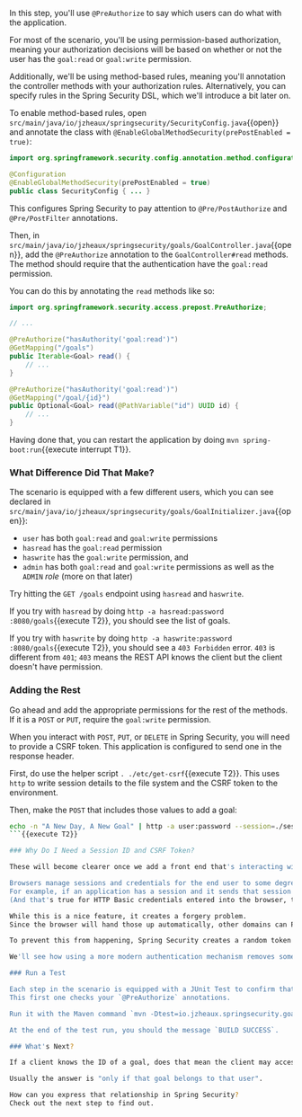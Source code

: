 In this step, you'll use `@PreAuthorize` to say which users can do what with the application.

For most of the scenario, you'll be using permission-based authorization, meaning your authorization decisions will be based on whether or not the user has the `goal:read` or `goal:write` permission.

Additionally, we'll be using method-based rules, meaning you'll annotation the controller methods with your authorization rules.
Alternatively, you can specify rules in the Spring Security DSL, which we'll introduce a bit later on.

To enable method-based rules, open `src/main/java/io/jzheaux/springsecurity/SecurityConfig.java`{{open}} and annotate the class with `@EnableGlobalMethodSecurity(prePostEnabled = true)`:

```java
import org.springframework.security.config.annotation.method.configuration.EnableGlobalMethodSecurity;

@Configuration
@EnableGlobalMethodSecurity(prePostEnabled = true)
public class SecurityConfig { ... }
```

This configures Spring Security to pay attention to `@Pre/PostAuthorize` and `@Pre/PostFilter` annotations.

Then, in `src/main/java/io/jzheaux/springsecurity/goals/GoalController.java`{{open}}, add the `@PreAuthorize` annotation to the `GoalController#read` methods.
The method should require that the authentication have the `goal:read` permission.

You can do this by annotating the `read` methods like so:

```java
import org.springframework.security.access.prepost.PreAuthorize;

// ...

@PreAuthorize("hasAuthority('goal:read')")
@GetMapping("/goals")
public Iterable<Goal> read() {
    // ...
}

@PreAuthorize("hasAuthority('goal:read')")
@GetMapping("/goal/{id}")
public Optional<Goal> read(@PathVariable("id") UUID id) {
    // ...
}
```

Having done that, you can restart the application by doing `mvn spring-boot:run`{{execute interrupt T1}}.

### What Difference Did That Make?

The scenario is equipped with a few different users, which you can see declared in `src/main/java/io/jzheaux/springsecurity/goals/GoalInitializer.java`{{open}}:

* `user` has both `goal:read` and `goal:write` permissions
* `hasread` has the `goal:read` permission
* `haswrite` has the `goal:write` permission, and
* `admin` has both `goal:read` and `goal:write` permissions as well as the `ADMIN` _role_ (more on that later)

Try hitting the `GET /goals` endpoint using `hasread` and `haswrite`.

If you try with `hasread` by doing `http -a hasread:password :8080/goals`{{execute T2}}, you should see the list of goals.

If you try with `haswrite` by doing `http -a haswrite:password :8080/goals`{{execute T2}}, you should see a `403 Forbidden` error.
`403` is different from `401`; `403` means the REST API knows the client but the client doesn't have permission.

### Adding the Rest

Go ahead and add the appropriate permissions for the rest of the methods.
If it is a `POST` or `PUT`, require the `goal:write` permission.

When you interact with `POST`, `PUT`, or `DELETE` in Spring Security, you will need to provide a CSRF token.
This application is configured to send one in the response header.

First, do use the helper script `. ./etc/get-csrf`{{execute T2}}.
This uses `http` to write session details to the file system and the CSRF token to the environment.

Then, make the `POST` that includes those values to add a goal:

```bash
echo -n "A New Day, A New Goal" | http -a user:password --session=./session.json :8080/goal X-CSRF-TOKEN:$CSRF
```{{execute T2}}

### Why Do I Need a Session ID and CSRF Token?

These will become clearer once we add a front end that's interacting with our REST API.

Browsers manage sessions and credentials for the end user to some degree.
For example, if an application has a session and it sends that session id down as a cookie to the browser, the browser will send that back up automatically on each request.
(And that's true for HTTP Basic credentials entered into the browser, too.)

While this is a nice feature, it creates a forgery problem.
Since the browser will hand those up automatically, other domains can POST to the REST API, too, without the user knowing.

To prevent this from happening, Spring Security creates a random token that the client and server send back and forth during the session as a form of authentication for the session itself.

We'll see how using a more modern authentication mechanism removes some of this boilerplate in a future scenario.

### Run a Test

Each step in the scenario is equipped with a JUnit Test to confirm that everything works.
This first one checks your `@PreAuthorize` annotations.

Run it with the Maven command `mvn -Dtest=io.jzheaux.springsecurity.goals.Module2_Tests#task_1 test`{{execute T2}}.

At the end of the test run, you should the message `BUILD SUCCESS`.

### What's Next?

If a client knows the ID of a goal, does that mean the client may access that goal?

Usually the answer is "only if that goal belongs to that user".

How can you express that relationship in Spring Security?
Check out the next step to find out.
